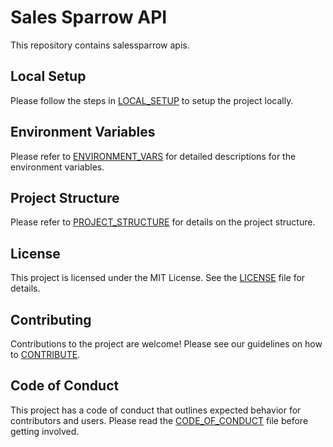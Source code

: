 # Sales Sparrow API

This repository contains salessparrow apis.

## Local Setup
Please follow the steps in [LOCAL_SETUP](LOCAL_SETUP.md) to setup the project locally.

## Environment Variables
Please refer to [ENVIRONMENT_VARS](ENVIRONMENT_VARS.md) for detailed descriptions for the environment variables.

## Project Structure
Please refer to [PROJECT_STRUCTURE](PROJECT_STRUCTURE.md) for details on the project structure.

## License

This project is licensed under the MIT License. See the [LICENSE](LICENSE) file for details.

## Contributing
Contributions to the project are welcome! Please see our guidelines on how to [CONTRIBUTE](CONTRIBUTING.md).

## Code of Conduct
This project has a code of conduct that outlines expected behavior for contributors and users. Please read the [CODE_OF_CONDUCT](CODE_OF_CONDUCT.md) file before getting involved.